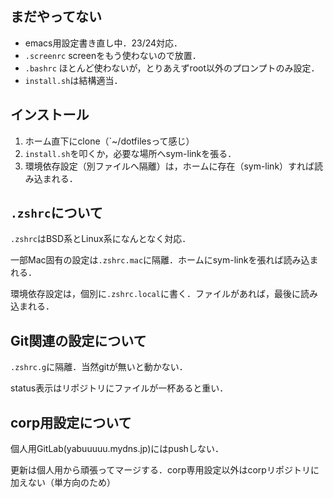 ## まだやってない
* emacs用設定書き直し中．23/24対応．
* `.screenrc` screenをもう使わないので放置．
* `.bashrc` ほとんど使わないが，とりあえずroot以外のプロンプトのみ設定．
* `install.sh`は結構適当．

## インストール
1. ホーム直下にclone（`~/dotfilesって感じ）
2. `install.sh`を叩くか，必要な場所へsym-linkを張る．
3. 環境依存設定（別ファイルへ隔離）は，ホームに存在（sym-link）すれば読み込まれる．

## `.zshrc`について
`.zshrc`はBSD系とLinux系になんとなく対応．

一部Mac固有の設定は`.zshrc.mac`に隔離．ホームにsym-linkを張れば読み込まれる．

環境依存設定は，個別に`.zshrc.local`に書く．ファイルがあれば，最後に読み込まれる．

## Git関連の設定について
`.zshrc.g`に隔離．当然gitが無いと動かない．

status表示はリポジトリにファイルが一杯あると重い．

## corp用設定について
個人用GitLab(yabuuuuu.mydns.jp)にはpushしない．

更新は個人用から頑張ってマージする．corp専用設定以外はcorpリポジトリに加えない（単方向のため）